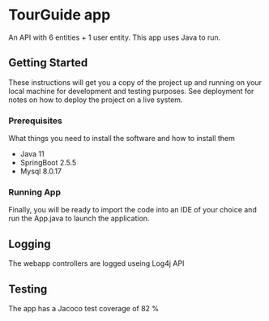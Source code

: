 # TourGuide app
An API with 6 entities + 1 user entity. 
This app uses Java to run.



## Getting Started

These instructions will get you a copy of the project up and running on your local machine for development and testing purposes. See deployment for notes on how to deploy the project on a live system.


### Prerequisites

What things you need to install the software and how to install them

- Java 11
- SpringBoot 2.5.5
- Mysql 8.0.17


### Running App

Finally, you will be ready to import the code into an IDE of your choice and run the App.java to launch the application.


## Logging

The webapp controllers are logged useing Log4j API



## Testing

The app has a Jacoco test coverage of 82 %